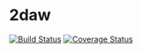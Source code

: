 # 2daw
[![Build Status](https://secure.travis-ci.org/flucero/2daw.png?branch=master)](https://travis-ci.org/flucero/2daw)
[![Coverage Status](https://coveralls.io/repos/flucero/2daw/badge.svg?branch=master)](https://coveralls.io/r/flucero/2daw/?branch=master)
